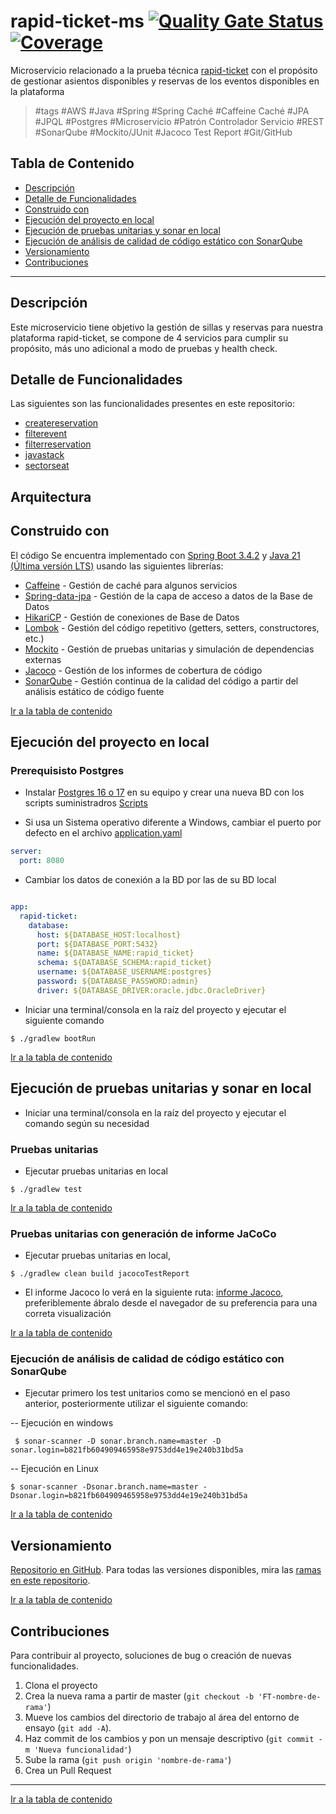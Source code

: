 # rapid-ticket-ms [![Quality Gate Status](https://sonarcloud.io/api/project_badges/measure?project=diego-h-rodriguez-g_rapid-ticket-ms&metric=alert_status)](https://sonarcloud.io/summary/new_code?id=diego-h-rodriguez-g_rapid-ticket-ms) [![Coverage](https://sonarcloud.io/api/project_badges/measure?project=diego-h-rodriguez-g_rapid-ticket-ms&metric=coverage)](https://sonarcloud.io/summary/new_code?id=diego-h-rodriguez-g_rapid-ticket-ms)

Microservicio relacionado a la prueba técnica  [rapid-ticket](https://drive.google.com/file/d/16yHcvam5iuIw2iXcK8AVmhDcL-ywRDHx/view?usp=drive_link)
con el propósito de gestionar asientos disponibles y reservas de los eventos disponibles en la plataforma

>  #tags #AWS #Java #Spring #Spring Caché #Caffeine Caché #JPA #JPQL #Postgres #Microservicio #Patrón Controlador
> Servicio #REST #SonarQube #Mockito/JUnit #Jacoco Test Report #Git/GitHub

## Tabla de Contenido
- [Descripción](#descripción)
- [Detalle de Funcionalidades](#detalle-de-funcionalidades)
- [Construido con](#construido-con)
- [Ejecución del proyecto en local](#Ejecución-del-proyecto-en-local)
- [Ejecución de pruebas unitarias y sonar en local](#Ejecución-de-pruebas-unitarias-y-sonar-en-local)
- [Ejecución de análisis de calidad de código estático con SonarQube](#Ejecución-de-análisis-de-calidad-de-código-estático-con-SonarQube)
- [Versionamiento](#Versionamiento)
- [Contribuciones](#Contribuciones)

---

## Descripción

Este microservicio tiene objetivo la gestión de sillas y reservas para nuestra plataforma rapid-ticket, se compone de 4
servicios para cumplir su propósito, más uno adicional a modo de pruebas y health check.

## Detalle de Funcionalidades

Las siguientes son las funcionalidades presentes en este repositorio:

- [createreservation](src/main/java/com/dev/rapidticket/createreservation/README.md)
- [filterevent](src/main/java/com/dev/rapidticket/filterevent/README.md)
- [filterreservation](src/main/java/com/dev/rapidticket/filterreservation/README.md)
- [javastack](src/main/java/com/dev/rapidticket/javastack/README.md)
- [sectorseat](src/main/java/com/dev/rapidticket/sectorseat/README.md)

## Arquitectura

## Construido con

El código Se encuentra implementado
con [Spring Boot 3.4.2](https://spring.io/blog/2025/01/23/spring-boot-3-4-2-available-now) y [Java 21 (Última versión LTS)](https://docs.oracle.com/en/java/javase/21/) usando las
siguientes librerías:

- [Caffeine](https://www.baeldung.com/java-caching-caffeine) - Gestión de caché para algunos servicios
- [Spring-data-jpa](https://spring.io/blog/2025/01/23/spring-boot-3-4-2-available-now) - Gestión de la capa de acceso a datos de la Base de
  Datos
- [HikariCP](https://www.baeldung.com/hikaricp) - Gestión de conexiones de Base de Datos
- [Lombok](https://projectlombok.org/) - Gestión del código repetitivo (getters, setters, constructores, etc.)
- [Mockito](https://site.mockito.org/) - Gestión de pruebas unitarias y simulación de dependencias externas
- [Jacoco](https://www.baeldung.com/jacoco) - Gestión de los informes de cobertura de código
- [SonarQube](https://www.sonarsource.com/products/sonarqube/) - Gestión continua de la calidad del código a partir del
  análisis estático de código fuente

[Ir a la tabla de contenido](#Tabla-de-contenido)

## Ejecución del proyecto en local

### Prerequisisto Postgres

- Instalar [Postgres 16 o 17](https://www.postgresql.org/) en su equipo y crear una nueva BD con los scripts
  suministradros [Scripts](https://drive.google.com/drive/folders/1WjaU7ylBa6_MRALjje7n4Qgo-Si9rXkj?usp=drive_link)

- Si usa un Sistema operativo diferente a Windows, cambiar el puerto por defecto en el
  archivo [application.yaml](src/main/resources/application.yaml)

```yml
server:
  port: 8080
```

- Cambiar los datos de conexión a la BD por las de su BD local

```yml

app:
  rapid-ticket:
    database:
      host: ${DATABASE_HOST:localhost}
      port: ${DATABASE_PORT:5432}
      name: ${DATABASE_NAME:rapid_ticket}
      schema: ${DATABASE_SCHEMA:rapid_ticket}
      username: ${DATABASE_USERNAME:postgres}
      password: ${DATABASE_PASSWORD:admin}
      driver: ${DATABASE_DRIVER:oracle.jdbc.OracleDriver}

```

- Iniciar una terminal/consola en la raíz del proyecto y ejecutar el siguiente comando

```
$ ./gradlew bootRun
```

[Ir a la tabla de contenido](#Tabla-de-contenido)

## Ejecución de pruebas unitarias y sonar en local

- Iniciar una terminal/consola en la raíz del proyecto y ejecutar el comando según su necesidad

### Pruebas unitarias

- Ejecutar pruebas unitarias en local

```
$ ./gradlew test
```

[Ir a la tabla de contenido](#Tabla-de-contenido)

### Pruebas unitarias con generación de informe JaCoCo

- Ejecutar pruebas unitarias en local,

```
$ ./gradlew clean build jacocoTestReport
```

- El informe Jacoco lo verá en la siguiente ruta: [informe Jacoco](build/reports/jacoco/test/html/index.html),
  preferiblemente ábralo desde el navegador de su preferencia para una correta visualización

[Ir a la tabla de contenido](#Tabla-de-contenido)

### Ejecución de análisis de calidad de código estático con SonarQube

- Ejecutar primero los test unitarios como se mencionó en el paso anterior, posteriormente utilizar el siguiente comando: 

-- Ejecución en windows

```
 $ sonar-scanner -D sonar.branch.name=master -D sonar.login=b821fb604909465958e9753dd4e19e240b31bd5a
```

-- Ejecución en Linux

```
$ sonar-scanner -Dsonar.branch.name=master -Dsonar.login=b821fb604909465958e9753dd4e19e240b31bd5a
```
[Ir a la tabla de contenido](#Tabla-de-contenido)

## Versionamiento

[Repositorio en GitHub](https://github.com/diego-h-rodriguez-g/rapid-ticket-ms).
Para todas las versiones disponibles, mira las [ramas en este repositorio](https://github.com/diego-h-rodriguez-g/rapid-ticket-ms/branches).

[Ir a la tabla de contenido](#Tabla-de-contenido)

## Contribuciones

Para contribuir al proyecto, soluciones de bug o creación de nuevas funcionalidades.

1. Clona el proyecto
2. Crea la nueva rama a partir de master (`git checkout -b 'FT-nombre-de-rama'`)
3. Mueve los cambios del directorio de trabajo al área del entorno de ensayo (`git add -A`).
4. Haz commit de los cambios y pon un mensaje descriptivo (`git commit -m 'Nueva funcionalidad'`)
5. Sube la rama (`git push origin 'nombre-de-rama'`)
6. Crea un Pull Request

---
[Ir a la tabla de contenido](#Tabla-de-contenido)